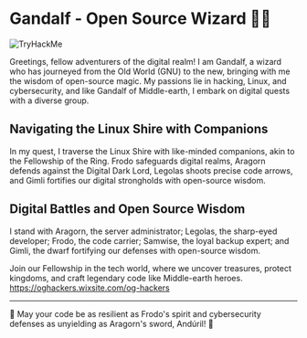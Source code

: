 # Gandalf - Open Source Wizard 🧙‍♂️ 

<img src="https://tryhackme-badges.s3.amazonaws.com/HorsemanKrieg.png" alt="TryHackMe">


Greetings, fellow adventurers of the digital realm! I am Gandalf, a wizard who
has journeyed from the Old World (GNU) to the new, bringing with me the wisdom
of open-source magic. My passions lie in hacking, Linux, and cybersecurity, and
like Gandalf of Middle-earth, I embark on digital quests with a diverse group.

## Navigating the Linux Shire with Companions

In my quest, I traverse the Linux Shire with like-minded companions, akin to the
Fellowship of the Ring. Frodo safeguards digital realms, Aragorn defends against
the Digital Dark Lord, Legolas shoots precise code arrows, and Gimli fortifies
our digital strongholds with open-source wisdom.

## Digital Battles and Open Source Wisdom

I stand with Aragorn, the server administrator; Legolas, the sharp-eyed
developer; Frodo, the code carrier; Samwise, the loyal backup expert; and Gimli,
the dwarf fortifying our defenses with open-source wisdom.

Join our Fellowship in the tech world, where we uncover treasures, protect
kingdoms, and craft legendary code like Middle-earth heroes.
https://oghackers.wixsite.com/og-hackers

----------------------------------------

🌟 May your code be as resilient as Frodo's spirit and cybersecurity defenses as
unyielding as Aragorn's sword, Andúril! 🌟
